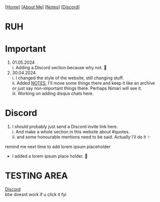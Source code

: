 [[Home](index.md)] [[About Me](ABOUT.md)] [[Notes](NOTES.md)] [[Discord](DISCORD.md)]

# RUH

# Important
1. 01.05.2024    
   i. Adding a Discord section because why not. 🥰
1. 30.04.2024    
  i. I changed the style of the website, still changing stuff.    
  ii. Added [NOTES](NOTES.md), I'll move some things there and keep it like an archive or just say non-important things there. Perhaps Nimari will see it.    
  iii. Working on adding disqus chats here.    

# Discord
1. I should probably just send a Discord invite link here.     
  i. And make a whole section in this website about #quotes.     
  ii. and some honourable mentions need to be said. Actually I'll do it ✨    

remind me next time to add lorem ipsum placeholder    
- I added a lorem ipsum place holder. 💪

# TESTING AREA
[Discord](DISCORD.md)      
btw doesnt work if u click it fyi
